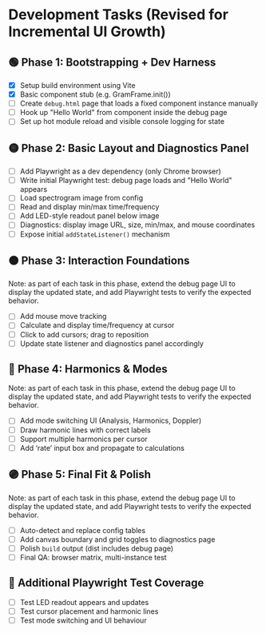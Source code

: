 # Development Tasks (Revised for Incremental UI Growth)

## 🟢 Phase 1: Bootstrapping + Dev Harness

- [x] Setup build environment using Vite
- [x] Basic component stub (e.g. GramFrame.init())
- [ ] Create `debug.html` page that loads a fixed component instance manually
- [ ] Hook up "Hello World" from component inside the debug page
- [ ] Set up hot module reload and visible console logging for state

## 🟡 Phase 2: Basic Layout and Diagnostics Panel

- [ ] Add Playwright as a dev dependency (only Chrome browser)
- [ ] Write initial Playwright test: debug page loads and "Hello World" appears
- [ ] Load spectrogram image from config
- [ ] Read and display min/max time/frequency
- [ ] Add LED-style readout panel below image
- [ ] Diagnostics: display image URL, size, min/max, and mouse coordinates
- [ ] Expose initial `addStateListener()` mechanism

## 🟠 Phase 3: Interaction Foundations

Note: as part of each task in this phase, extend the debug page UI to display the updated state, and add Playwright tests to verify the expected behavior.

- [ ] Add mouse move tracking
- [ ] Calculate and display time/frequency at cursor
- [ ] Click to add cursors; drag to reposition
- [ ] Update state listener and diagnostics panel accordingly

## 🔵 Phase 4: Harmonics & Modes

Note: as part of each task in this phase, extend the debug page UI to display the updated state, and add Playwright tests to verify the expected behavior.

- [ ] Add mode switching UI (Analysis, Harmonics, Doppler)
- [ ] Draw harmonic lines with correct labels
- [ ] Support multiple harmonics per cursor
- [ ] Add ‘rate’ input box and propagate to calculations

## 🟣 Phase 5: Final Fit & Polish

Note: as part of each task in this phase, extend the debug page UI to display the updated state, and add Playwright tests to verify the expected behavior.

- [ ] Auto-detect and replace config tables
- [ ] Add canvas boundary and grid toggles to diagnostics page
- [ ] Polish `build` output (dist includes debug page)
- [ ] Final QA: browser matrix, multi-instance test

## 🧪 Additional Playwright Test Coverage

- [ ] Test LED readout appears and updates
- [ ] Test cursor placement and harmonic lines
- [ ] Test mode switching and UI behaviour
